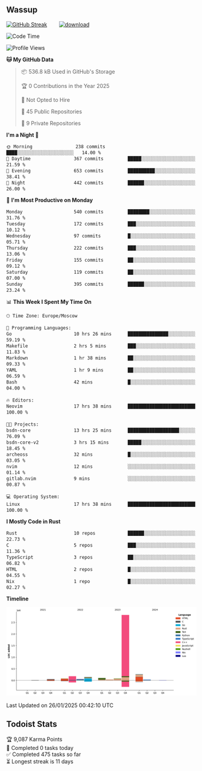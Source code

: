 ## Wassup

<!--
-->

[![GitHub Streak](http://github-readme-streak-stats.herokuapp.com?user=archeoss&theme=shades-of-purple&hide_border=true&date_format=j%20M%5B%20Y%5D)](https://git.io/streak-stats)&nbsp;&nbsp;&nbsp;&nbsp;&nbsp;&nbsp;&nbsp;&nbsp;[![download](https://user-images.githubusercontent.com/68448737/147796309-d8b65b1d-4dde-40d9-b03a-2b42aaa6cd43.jpeg)
](http://bmstu.ru/)

<!--START_SECTION:waka-->
![Code Time](http://img.shields.io/badge/Code%20Time-3%2C658%20hrs%2013%20mins-blue)

![Profile Views](http://img.shields.io/badge/Profile%20Views-0-blue)

**🐱 My GitHub Data** 

> 📦 536.8 kB Used in GitHub's Storage 
 > 
> 🏆 0 Contributions in the Year 2025
 > 
> 🚫 Not Opted to Hire
 > 
> 📜 45 Public Repositories 
 > 
> 🔑 9 Private Repositories 
 > 
**I'm a Night 🦉** 

```text
🌞 Morning                238 commits         ████░░░░░░░░░░░░░░░░░░░░░   14.00 % 
🌆 Daytime                367 commits         █████░░░░░░░░░░░░░░░░░░░░   21.59 % 
🌃 Evening                653 commits         ██████████░░░░░░░░░░░░░░░   38.41 % 
🌙 Night                  442 commits         ██████░░░░░░░░░░░░░░░░░░░   26.00 % 
```
📅 **I'm Most Productive on Monday** 

```text
Monday                   540 commits         ████████░░░░░░░░░░░░░░░░░   31.76 % 
Tuesday                  172 commits         ███░░░░░░░░░░░░░░░░░░░░░░   10.12 % 
Wednesday                97 commits          █░░░░░░░░░░░░░░░░░░░░░░░░   05.71 % 
Thursday                 222 commits         ███░░░░░░░░░░░░░░░░░░░░░░   13.06 % 
Friday                   155 commits         ██░░░░░░░░░░░░░░░░░░░░░░░   09.12 % 
Saturday                 119 commits         ██░░░░░░░░░░░░░░░░░░░░░░░   07.00 % 
Sunday                   395 commits         ██████░░░░░░░░░░░░░░░░░░░   23.24 % 
```


📊 **This Week I Spent My Time On** 

```text
🕑︎ Time Zone: Europe/Moscow

💬 Programming Languages: 
Go                       10 hrs 26 mins      ███████████████░░░░░░░░░░   59.19 % 
Makefile                 2 hrs 5 mins        ███░░░░░░░░░░░░░░░░░░░░░░   11.83 % 
Markdown                 1 hr 38 mins        ██░░░░░░░░░░░░░░░░░░░░░░░   09.33 % 
YAML                     1 hr 9 mins         ██░░░░░░░░░░░░░░░░░░░░░░░   06.59 % 
Bash                     42 mins             █░░░░░░░░░░░░░░░░░░░░░░░░   04.00 % 

🔥 Editors: 
Neovim                   17 hrs 38 mins      █████████████████████████   100.00 % 

🐱‍💻 Projects: 
bsdn-core                13 hrs 25 mins      ███████████████████░░░░░░   76.09 % 
bsdn-core-v2             3 hrs 15 mins       █████░░░░░░░░░░░░░░░░░░░░   18.45 % 
archeoss                 32 mins             █░░░░░░░░░░░░░░░░░░░░░░░░   03.05 % 
nvim                     12 mins             ░░░░░░░░░░░░░░░░░░░░░░░░░   01.14 % 
gitlab.nvim              9 mins              ░░░░░░░░░░░░░░░░░░░░░░░░░   00.87 % 

💻 Operating System: 
Linux                    17 hrs 38 mins      █████████████████████████   100.00 % 
```

**I Mostly Code in Rust** 

```text
Rust                     10 repos            ██████░░░░░░░░░░░░░░░░░░░   22.73 % 
C                        5 repos             ███░░░░░░░░░░░░░░░░░░░░░░   11.36 % 
TypeScript               3 repos             ██░░░░░░░░░░░░░░░░░░░░░░░   06.82 % 
HTML                     2 repos             █░░░░░░░░░░░░░░░░░░░░░░░░   04.55 % 
Nix                      1 repo              █░░░░░░░░░░░░░░░░░░░░░░░░   02.27 % 
```



**Timeline**

![Lines of Code chart](https://raw.githubusercontent.com/archeoss/archeoss/master/assets/bar_graph.png)


 Last Updated on 26/01/2025 00:42:10 UTC
<!--END_SECTION:waka-->

## Todoist Stats

<!-- TODO-IST:START -->
🏆  9,087 Karma Points           
🌸  Completed 0 tasks today           
✅  Completed 475 tasks so far           
⏳  Longest streak is 11 days
<!-- TODO-IST:END -->
